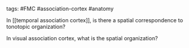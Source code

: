 tags: #FMC #association-cortex #anatomy

In [[temporal association cortex]], is there a spatial correspondence to tonotopic organization?

In visual association cortex, what is the spatial organization?  